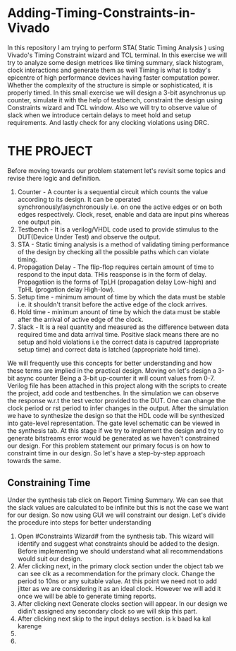 # Adding-Timing-Constraints-in-Vivado
In this repository I am trying to perform STA( Static Timing Analysis ) using Vivado's Timing Constraint wizard and TCL terminal. In this exercise we will try to analyze some design metrices like timing summary, slack histogram, clock interactions and generate them as well
Timing is what is today's epicentre of high performance devices having faster computation power. Whether the complexity of the structure is simple or sophisticated, it is properly timed. 
In this small exercise we will design a 3-bit asynchronus up counter, simulate it with the help of testbench, constraint the design using Constraints wizard and TCL window. Also we will try to observe value of slack when we introduce certain delays to meet hold and setup requirements. And lastly check for any clocking violations using DRC.


# THE PROJECT
Before moving towards our problem statement let's revisit some topics and revise there logic and definition.
1. Counter - A counter is a sequential circuit which counts the value according to its design. It can be operated synchronously/asynchronously i.e. on one the active edges or on both edges respectively. Clock, reset, enable and data are input pins whereas one output pin.
2. Testbench - It is a verilog/VHDL code used to provide stimulus to the DUT(Device Under Test) and observe the output.
3. STA - Static timing analysis is a method of validating timing performance of the design by checking all the possible paths which can violate timing.
4. Propagation Delay - The flip-flop requires certain amount of time to respond to the input data. THis reasponse is in the form of delay. Propagatiion is the forms of TpLH (propagation delay Low-high) and TpHL (progation delay High-low).
5. Setup time - minimum amount of time by which the data must be stable i.e. it shouldn't transit before the active edge of the clock arrives.
6. Hold time - minimum anount of time by which the data must be stable after the arrival of active edge of the clock.
7. Slack - It is a real quantity and measured as the difference between data required time and data arrival time. Positive slack means there are no setup and hold violations i.e the correct data is caputred (appropriate setup time) and correct data is latched (appropriate hold time).

We will frequently use this concepts for better understanding and how these terms are implied in the practical design. 
Moving on let's design a 3-bit async counter
Being a 3-bit up-counter it will count values from 0-7. Verilog file has been attached in this project along with the scripts to create the project, add code and testbenches. 
In the simulation we can observe the response w.r.t the test vector provided to the DUT. One can change the clock period or rst period to infer changes in the output. 
After the simulation we have to synthesize the design so that the HDL code will be synthesized into gate-level representation. The gate level schematic can be viewed in the synthesis tab. At this stage if we try to implement the design and try to generate bitstreams error would be generated as we haven't constrained our design. 
For this problem statement our primary focus is on how to constraint time in our design. So let's have a step-by-step approach towards the same.

## Constraining Time ##
Under the synthesis tab click on Report Timing Summary. We can see that the slack values are calculated to be infinite but this is not the case we want for our design. So now using GUI we will constraint our design.
Let's divide the procedure into steps for better understanding
1. Open #Constraints Wizard# from the synthesis tab. This wizard will identify and suggest what constraints should be added to the design. Before implementing we should understand what all recommendations would suit our design.
2. Afer clicking next, in the primary clock section under the object tab we can see clk as a recommendation for the primary clock. Change the period to 10ns or any suitable value. At this point we need not to add jitter as we are considering it as an ideal clock. However we will add it once we will be able to generate timing reports.
3. After clicking next Generate clocks section will appear. In our design we didin't assigned any secondary clock so we will skip this part. 
4. After clicking next skip to the input delays section. is k baad ka kal karenge
5. 
6. 
